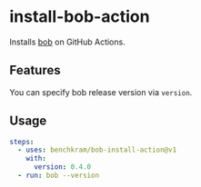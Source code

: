 # install-bob-action

Installs [bob](https://bob.build/) on GitHub Actions.

## Features

You can specify bob release version via `version`.

## Usage
```yaml
steps:
  - uses: benchkram/bob-install-action@v1
    with:
      version: 0.4.0
  - run: bob --version
```
